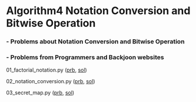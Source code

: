 # Algorithm4 Notation Conversion and Bitwise Operation

### - Problems about Notation Conversion and Bitwise Operation

### - Problems from Programmers and Backjoon websites

01_factorial_notation.py ([prb](https://www.acmicpc.net/problem/5692), [sol](./01_factorial_notation.py))

02_notation_conversion.py ([prb](https://www.acmicpc.net/problem/2745), [sol](./02_notation_conversion.py))

03_secret_map.py ([prb](https://programmers.co.kr/learn/courses/30/lessons/17681), [sol](./03_secret_map.py))
